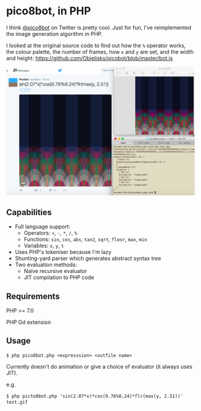 pico8bot, in PHP
================

I think [@pico8bot](https://twitter.com/pico8bot) on Twitter is pretty cool. Just for fun, I've reimplemented the image generation algorithm in PHP.

I looked at the original source code to find out how the `%` operator works, the colour palette, the number of frames, how `x` and `y` are set, and the width and height: https://github.com/Objelisks/picobot/blob/master/bot.js

![Screenshot!](https://raw.githubusercontent.com/TazeTSchnitzel/pico8bot.php/master/screenshot.png)

Capabilities
------------

* Full language support:
   * Operators: `+`, `-`, `*`, `/`, `%`
   * Functions: `sin`, `cos`, `abs`, `tan2`, `sqrt`, `floor`, `max`, `min`
   * Variables: `x`, `y`, `t`
* Uses PHP's tokeniser because I'm lazy
* Shunting-yard parser which generates abstract syntax tree
* Two evaluation methods:
   * Naïve recursive evaluator
   * JIT compilation to PHP code

Requirements
------------

PHP >= 7.0

PHP Gd extension

Usage
-----

    $ php pico8bot.php <expresssion> <outfile name>

Currently doesn't do animation or give a choice of evaluator (it always uses JIT).

e.g.

    $ php picto8bot.php 'sin(2.07*x)*cos(9.76%8.24)*flr(max(y, 2.51))' test.gif
